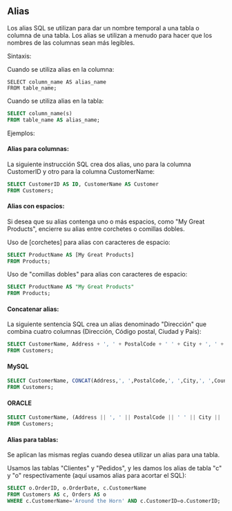 ## Alias
Los alias SQL se utilizan para dar un nombre temporal a una tabla o columna de una tabla.
Los alias se utilizan a menudo para hacer que los nombres de las columnas sean más legibles.

Sintaxis:

Cuando se utiliza alias en la columna:

```shh
SELECT column_name AS alias_name
FROM table_name;
```

Cuando se utiliza alias en la tabla:

```sql
SELECT column_name(s)
FROM table_name AS alias_name;
```

Ejemplos:

#### Alias para columnas:

La siguiente instrucción SQL crea dos alias, uno para la columna CustomerID y otro para la columna CustomerName:

```sql
SELECT CustomerID AS ID, CustomerName AS Customer
FROM Customers;
```

#### Alias con espacios:

Si desea que su alias contenga uno o más espacios, como "My Great Products", encierre su alias entre corchetes o comillas dobles.
    
Uso de [corchetes] para alias con caracteres de espacio:

```sql
SELECT ProductName AS [My Great Products]
FROM Products;
```

Uso de "comillas dobles" para alias con caracteres de espacio:

```sql
SELECT ProductName AS "My Great Products"
FROM Products;
```

#### Concatenar alias:

La siguiente sentencia SQL crea un alias denominado "Dirección" que combina cuatro columnas (Dirección, Código postal, Ciudad y País):

```sql
SELECT CustomerName, Address + ', ' + PostalCode + ' ' + City + ', ' + Country AS Address
FROM Customers;
```

#### MySQL

```sql
SELECT CustomerName, CONCAT(Address,', ',PostalCode,', ',City,', ',Country) AS Address
FROM Customers;
```

#### ORACLE

```sql
SELECT CustomerName, (Address || ', ' || PostalCode || ' ' || City || ', ' || Country) AS Address
FROM Customers;
```

#### Alias para tablas:
  
Se aplican las mismas reglas cuando desea utilizar un alias para una tabla.

Usamos las tablas "Clientes" y "Pedidos", y les damos los alias de tabla "c" y "o" respectivamente (aquí usamos alias para acortar el SQL):

```sql
SELECT o.OrderID, o.OrderDate, c.CustomerName
FROM Customers AS c, Orders AS o
WHERE c.CustomerName='Around the Horn' AND c.CustomerID=o.CustomerID;
```